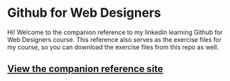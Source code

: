 Github for Web Designers
========================

Hi! Welcome to the companion reference to my linkedin learning Github for Web Designers course. This reference also serves as the exercise files for my course, so you can download the exercise files from this repo as well.

## [View the companion reference site](https://klickerlebnis.github.io/github-for-web-designers/)
